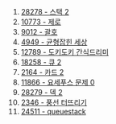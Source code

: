 1. <a href="https://www.acmicpc.net/problem/28278" target="_blank">28278 - 스택 2</a>
2. <a href="" target="_blank">10773 - 제로</a>
3. <a href="" target="_blank">9012 - 괄호</a>
4. <a href="" target="_blank">4949 - 균형잡힌 세상</a>
5. <a href="" target="_blank">12789 - 도키도키 간식드리미</a>
6. <a href="" target="_blank">18258 - 큐 2</a>
7. <a href="" target="_blank">2164 - 카드 2</a>
8. <a href="" target="_blank">11866 - 요세푸스 문제 0</a>
9. <a href="" target="_blank">28279 - 덱 2</a>
10. <a href="" target="_blank">2346 - 풍선 터뜨리기</a>
11. <a href="" target="_blank">24511 - queuestack</a>
